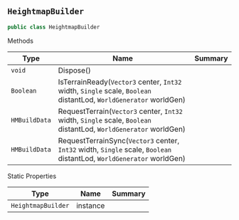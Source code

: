 ## `HeightmapBuilder`

```csharp
public class HeightmapBuilder

```

Methods

| Type | Name | Summary | 
| --- | --- | --- | 
| `void` | Dispose() |  | 
| `Boolean` | IsTerrainReady(`Vector3` center, `Int32` width, `Single` scale, `Boolean` distantLod, `WorldGenerator` worldGen) |  | 
| `HMBuildData` | RequestTerrain(`Vector3` center, `Int32` width, `Single` scale, `Boolean` distantLod, `WorldGenerator` worldGen) |  | 
| `HMBuildData` | RequestTerrainSync(`Vector3` center, `Int32` width, `Single` scale, `Boolean` distantLod, `WorldGenerator` worldGen) |  | 


Static Properties

| Type | Name | Summary | 
| --- | --- | --- | 
| `HeightmapBuilder` | instance |  | 


